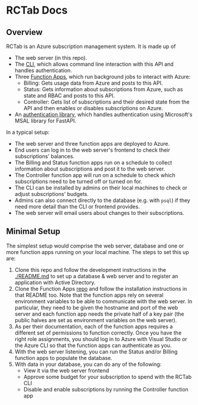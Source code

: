 # RCTab Docs

## Overview

RCTab is an Azure subscription management system. It is made up of

- The web server (in this repo).
- The [CLI](https://github.com/alan-turing-institute/rctab-cli), which allows command line interaction with this API and handles authentication.
- Three [Function Apps](https://github.com/alan-turing-institute/rctab-functions), which run background jobs to interact with Azure:
  - Billing: Gets usage data from Azure and posts to this API.
  - Status: Gets information about subscriptions from Azure, such as state and RBAC and posts to this API.
  - Controller: Gets list of subscriptions and their desired state from the API and then enables or disables subscriptions on Azure.
- An [authentication library](https://github.com/alan-turing-institute/fastapimsal), which handles authentication using Microsoft's MSAL library for FastAPI.

In a typical setup:

- The web server and three function apps are deployed to Azure.
- End users can log in to the web server's frontend to check their subscriptions' balances.
- The Billing and Status function apps run on a schedule to collect information about subscriptions and post it to the web server.
- The Controller function app will run on a schedule to check which subscriptions need to be turned off or turned on for.
- The CLI can be installed by admins on their local machines to check or adjust subscriptions' budgets.
- Admins can also connect directly to the database (e.g. with `psql`) if they need more detail than the CLI or frontend provides.
- The web server will email users about changes to their subscriptions.

## Minimal Setup

The simplest setup would comprise the web server, database and one or more function apps running on your local machine.
The steps to set this up are:

1. Clone this repo and follow the development instructions in the [./README.md](./README.md) to set up a database & web server and to register an application with Active Directory.
2. Clone the Function Apps [repo](https://github.com/alan-turing-institute/rctab-functions) and follow the installation instructions in that README too.
  Note that the function apps rely on several environment variables to be able to communicate with the web server.
  In particular, they need to be given the hostname and port of the web server and each function app needs the private half of a key pair (the public halves are set as environment variables on the web server).
3. As per their documentation, each of the function apps requires a different set of permissions to function correctly.
  Once you have the right role assignments, you should log in to Azure with Visual Studio or the Azure CLI so that the function apps can authenticate as you.
4. With the web server listening, you can run the Status and/or Billing function apps to populate the database.
5. With data in your database, you can do any of the following:
   - View it via the web server frontend
   - Approve some budget for your subscription to spend with the RCTab CLI
   - Disable and enable subscriptions by running the Controller function app
